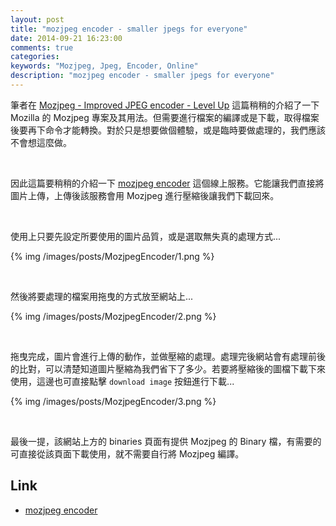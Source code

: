 ```yaml
---
layout: post
title: "mozjpeg encoder - smaller jpegs for everyone"
date: 2014-09-21 16:23:00
comments: true
categories: 
keywords: "Mozjpeg, Jpeg, Encoder, Online"
description: "mozjpeg encoder - smaller jpegs for everyone"
---
```


筆者在 [Mozjpeg - Improved JPEG encoder - Level Up](http://larrynung.github.io/2014/09/20/mozjpeg-improved-jpeg-encoder/) 這篇稍稍的介紹了一下 Mozilla 的 Mozjpeg 專案及其用法。但需要進行檔案的編譯或是下載，取得檔案後要再下命令才能轉換。對於只是想要做個體驗，或是臨時要做處理的，我們應該不會想這麼做。  

<!-- More -->

<br/>

因此這篇要稍稍的介紹一下 [mozjpeg encoder](http://mozjpeg.codelove.de/) 這個線上服務。它能讓我們直接將圖片上傳，上傳後該服務會用 Mozjpeg 進行壓縮後讓我們下載回來。  

<br/>

使用上只要先設定所要使用的圖片品質，或是選取無失真的處理方式...  

{% img /images/posts/MozjpegEncoder/1.png %}

<br/>

然後將要處理的檔案用拖曳的方式放至網站上...  

{% img /images/posts/MozjpegEncoder/2.png %}

<br/>

拖曳完成，圖片會進行上傳的動作，並做壓縮的處理。處理完後網站會有處理前後的比對，可以清楚知道圖片壓縮為我們省下了多少。若要將壓縮後的圖檔下載下來使用，這邊也可直接點擊 `download image` 按鈕進行下載...  

{% img /images/posts/MozjpegEncoder/3.png %}

<br/>

最後一提，該網站上方的 binaries 頁面有提供 Mozjpeg 的 Binary 檔，有需要的可直接從該頁面下載使用，就不需要自行將 Mozjpeg 編譯。  

Link
----
* [mozjpeg encoder](http://mozjpeg.codelove.de/)
